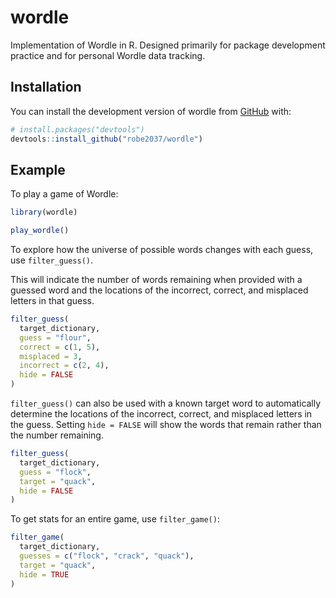 
<!-- README.md is generated from README.Rmd. Please edit that file -->

# wordle

<!-- badges: start -->
<!-- badges: end -->

Implementation of Wordle in R. Designed primarily for package
development practice and for personal Wordle data tracking.

## Installation

You can install the development version of wordle from
[GitHub](https://github.com/) with:

``` r
# install.packages("devtools")
devtools::install_github("robe2037/wordle")
```

## Example

To play a game of Wordle:

``` r
library(wordle)

play_wordle()
```

To explore how the universe of possible words changes with each guess,
use `filter_guess()`.

This will indicate the number of words remaining when provided with a
guessed word and the locations of the incorrect, correct, and misplaced
letters in that guess.

``` r
filter_guess(
  target_dictionary,
  guess = "flour", 
  correct = c(1, 5), 
  misplaced = 3,
  incorrect = c(2, 4), 
  hide = FALSE
)
```

`filter_guess()` can also be used with a known target word to
automatically determine the locations of the incorrect, correct, and
misplaced letters in the guess. Setting `hide = FALSE` will show the
words that remain rather than the number remaining.

``` r
filter_guess(
  target_dictionary,
  guess = "flock", 
  target = "quack",
  hide = FALSE
)
```

To get stats for an entire game, use `filter_game()`:

``` r
filter_game(
  target_dictionary,
  guesses = c("flock", "crack", "quack"), 
  target = "quack",
  hide = TRUE
)
```
